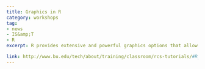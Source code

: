 ```yaml
---
title: Graphics in R
category: workshops
tag: 
- news
- IS&amp;T
- R
excerpt: R provides extensive and powerful graphics options that allow for the production of publication-ready, high quality diagrams, and plots. This tutorial introduces R graphics libraries and functions. After completing this tutorial you will&colon; understand what to expect from R's graphics capabilities&semi; be able to create, modify, and customize graphs and plots used in statistical analysis&semi; find appropriate libraries, download, and use them for your visualization needs.

link: http://www.bu.edu/tech/about/training/classroom/rcs-tutorials/#R_GRAPHICS
---
```

